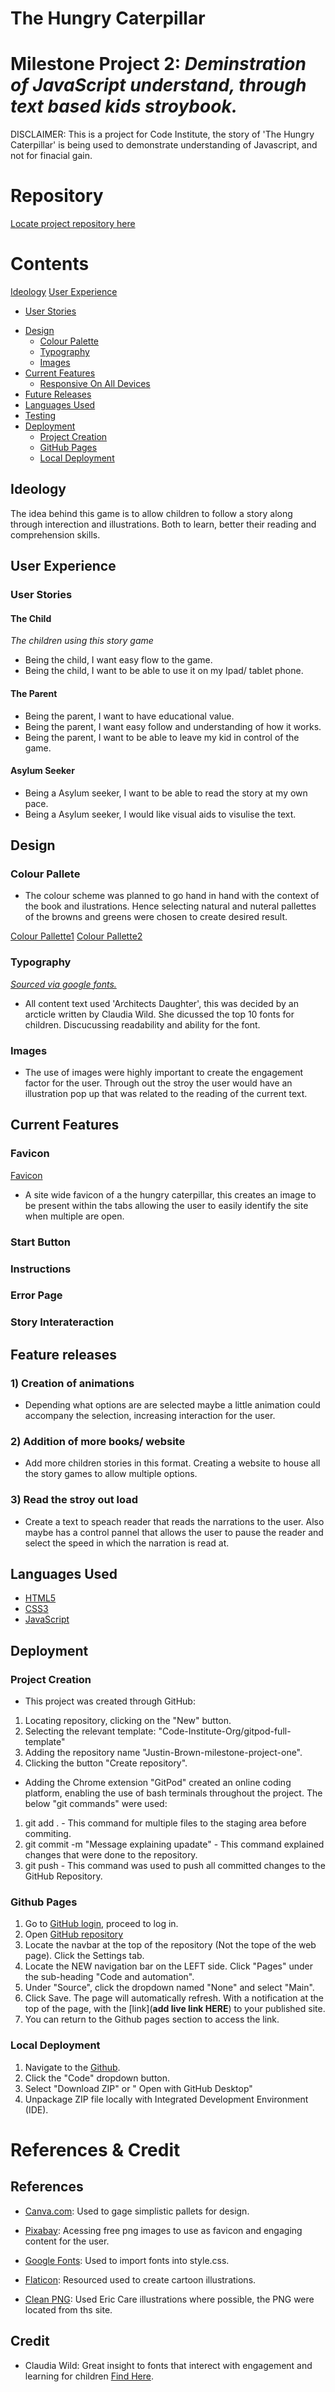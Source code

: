 # The Hungry Caterpillar
# Milestone Project 2:  *Deminstration of JavaScript understand, through text based kids stroybook.* 

DISCLAIMER: This is a project for Code Institute, the story of 'The Hungry Caterpillar' is being used to demonstrate understanding of Javascript, and not for finacial gain. 

# Repository 

[Locate project repository here](https://github.com/JJBR13/Justin-Brown-milestone-project-two)

# Contents 
 [Ideology](#ideology)
 [User Experience](#user-eperience)
   * [User Stories](#user-stroies)
- [Design](#design)
    + [Colour Palette](#colour-palette)
    + [Typography](#typography)
    + [Images](#images)
- [Current Features](#current-features)
    + [Responsive On All Devices](#responsive-on-all-devices)
- [Future Releases](#future-releases)
- [Languages Used](#languages-used)
- [Testing](#testing)
- [Deployment](#depolyment)
    + [Project Creation](#project-creation)
    + [GitHub Pages](#github-pages)
    + [Local Deployment](#local-deployment)

## Ideology

The idea behind this game is to allow children to follow a story along through interection and illustrations. Both to learn, better their reading and comprehension skills. 

## User Experience 

### User Stories 

#### The Child

*The children using this story game*

* Being the child, I want easy flow to the game. 
* Being the child, I want to be able to use it on my Ipad/ tablet phone. 

#### The Parent 

* Being the parent, I want to have educational value. 
* Being the parent, I want easy follow and understanding of how it works. 
* Being the parent, I want to be able to leave my kid in control of the game. 

#### Asylum Seeker 

* Being a Asylum seeker, I want to be able to read the story at my own pace. 
* Being a Asylum seeker, I would like visual aids to visulise the text. 

## Design 

### Colour Pallete 

- The colour scheme was planned to go hand in hand with the context of the book and ilustrations. Hence selecting natural and nuteral pallettes of the browns and greens were chosen to create desired result. 

[Colour Pallette1](documents/pallet1.png)
[Colour Pallette2](documents/pallet2.png)

### Typography 

[*Sourced via google fonts.*](https://fonts.google.com/)

- All content text used 'Architects Daughter', this was decided by an arcticle written by Claudia Wild. She dicussed the top 10 fonts for children. Discucussing readability and ability for the font. 

### Images 

- The use of images were highly important to create the engagement factor for the user. Through out the stroy the user would have an illustration pop up that was related to the reading of the current text. 

## Current Features

### Favicon 

[Favicon](documents/Favicon%20.png)

- A site wide favicon of a the hungry caterpillar, this creates an image to be present within the tabs allowing the user to easily identify the site when multiple are open. 

### Start Button 

### Instructions

### Error Page 

### Story Interateraction 

## Feature releases 

### 1) Creation of animations 

- Depending what options are are selected maybe a little animation could accompany the selection, increasing interaction for the user. 

### 2) Addition of more books/ website 

- Add more children stories in this format. Creating a website to house all the story games to allow multiple options. 

### 3) Read the stroy out load

- Create a text to speach reader that reads the narrations to the user. Also maybe has a control pannel that allows the user to pause the reader and select the speed in which the narration is read at. 

## Languages Used  

- [HTML5](https://www.w3schools.com/whatis/whatis_html.asp)
- [CSS3](https://www.w3schools.com/whatis/whatis_css.asp)
- [JavaScript](https://www.w3schools.com/whatis/whatis_js.asp)

## Deployment 

### Project Creation 

- This project was created through GitHub: 
 1. Locating repository, clicking on the "New" button.
 2. Selecting the relevant template:  "Code-Institute-Org/gitpod-full-template" 
 3. Adding the repository name "Justin-Brown-milestone-project-one".
 4. Clicking the button "Create repository". 

- Adding the Chrome extension "GitPod" created an online coding platform, enabling the use of bash terminals throughout the project. The below "git commands" were used: 

1. git add . - This command for multiple files to the staging area before commiting. 
2. git commit -m "Message explaining upadate" - This command explained changes that were done to the repository. 
3. git push - This command was used to push all committed changes to the GitHub Repository. 

### Github Pages 

1. Go to [GitHub login](https://github.com/login), proceed to log in.
2. Open [GitHub repository](https://github.com/JJBR13/Justin-Brown-milestone-project-two)
3. Locate the navbar at the top of the repository (Not the tope of the web page). Click the Settings tab. 
4. Locate the NEW navigation bar on the LEFT side. Click "Pages" under the sub-heading "Code and automation". 
5. Under "Source", click the dropdown named "None" and select "Main". 
6. Click Save. The page will automatically refresh. With a notification at the top of the page, with the [link](**add live link HERE**) to your published site. 
7. You can return to the Github pages section to access the link.

### Local Deployment 

1. Navigate to the [Github](https://github.com/JJBR13/Justin-Brown-milestone-project-one).
2. Click the "Code" dropdown button. 
3. Select "Download ZIP" or " Open with GitHub Desktop"
4. Unpackage ZIP file locally with Integrated Development Environment (IDE).

# References & Credit 

## References

- [Canva.com](https://www.canva.com/colors/color-palettes/sweet-succulents/): Used to gage simplistic pallets for design. 

- [Pixabay](https://pixabay.com/illustrations/caterpillar-insect-bug-antennae-5485835/): Acessing free png images to use as favicon and engaging content for the user. 

- [Google Fonts](https://fonts.google.com/): Used to import fonts into style.css. 

- [Flaticon](https://www.flaticon.com/): Resourced used to create cartoon illustrations. 

- [Clean PNG](https://www.cleanpng.com/free/hungry-caterpillar-,2.html): Used Eric Care illustrations where possible, the PNG were located from ths site.

## Credit 

- Claudia Wild: Great insight to fonts that interect with engagement and learning for children [Find Here](https://www.e-learnconnect.com/post/the-10-best-child-friendly-fonts-for-kids).